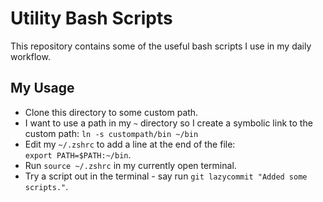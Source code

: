# Utility Bash Scripts
This repository contains some of the useful bash scripts I use in my daily workflow.

## My Usage
- Clone this directory to some custom path.
- I want to use a path in my `~` directory so I create a symbolic link to the custom path:
    `ln -s custompath/bin ~/bin`
- Edit my `~/.zshrc` to add a line at the end of the file:      
    `export PATH=$PATH:~/bin`.
- Run `source ~/.zshrc` in my currently open terminal.
- Try a script out in the terminal - say run `git lazycommit "Added some scripts."`.
